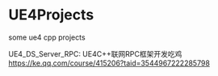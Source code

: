 # UE4Projects
some ue4 cpp projects


UE4_DS_Server_RPC:
UE4C++联网RPC框架开发吃鸡
https://ke.qq.com/course/415206?taid=3544967222285798

